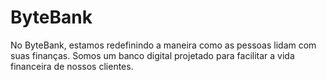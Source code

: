 # ByteBank

No ByteBank, estamos redefinindo a maneira como as pessoas lidam com suas finanças. Somos um banco digital projetado para facilitar a vida financeira de nossos clientes. 
